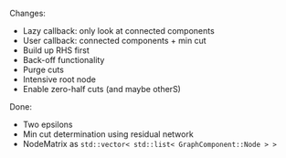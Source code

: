 Changes:

* Lazy callback: only look at connected components 
* User callback: connected components + min cut
* Build up RHS first
* Back-off functionality
* Purge cuts
* Intensive root node
* Enable zero-half cuts (and maybe otherS)

Done:

* Two epsilons
* Min cut determination using residual network
* NodeMatrix as `std::vector< std::list< GraphComponent::Node > >`
